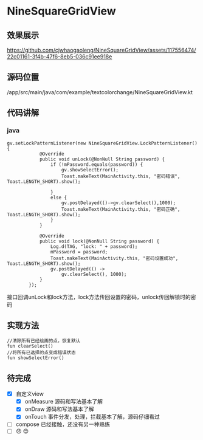 # NineSquareGridView
## 效果展示
https://github.com/cjwhaogaoleng/NineSquareGridView/assets/117556474/22c01161-3f4b-47f6-8eb5-036c91ee918e

 ## 源码位置
/app/src/main/java/com/example/textcolorchange/NineSquareGridView.kt

 ## 代码讲解
  ### java
```
gv.setLockPatternListener(new NineSquareGridView.LockPatternListener() {
            @Override
            public void unLock(@NonNull String password) {
                if (!mPassword.equals(password)) {
                    gv.showSelectError();
                    Toast.makeText(MainActivity.this, "密码错误", Toast.LENGTH_SHORT).show();

                }
                else {
                    gv.postDelayed(()->gv.clearSelect(),1000);
                    Toast.makeText(MainActivity.this, "密码正确", Toast.LENGTH_SHORT).show();
                }
            }

            @Override
            public void lock(@NonNull String password) {
                Log.d(TAG, "lock: " + password);
                mPassword = password;
                Toast.makeText(MainActivity.this, "密码设置成功", Toast.LENGTH_SHORT).show();
                gv.postDelayed(() ->
                    gv.clearSelect(), 1000);
            }
        });
```
接口回调unLock和lock方法，lock方法传回设置的密码，unlock传回解锁时的密码
 ## 实现方法
 ```
//清除所有已经绘画的点，恢复默认
fun clearSelect()
//将所有已选择的点变成错误状态
fun showSelectError()
```
 ## 待完成
 - [x] 自定义view
   - [x] onMeasure 源码和写法基本了解
   - [x] onDraw 源码和写法基本了解
   - [x] onTouch 事件分发，处理，拦截基本了解，源码仔细看过
 - [ ] compose 已经接触，还没有另一种熟练
 - [ ] :disappointed: :blush:
